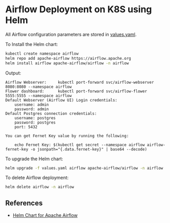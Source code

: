 # Airflow Deployment on K8S using Helm

All Airflow configuration parameters are stored in [values.yaml](https://github.com/apache/airflow/blob/main/chart/values.yaml).

To Install the Helm chart:

```sh
kubectl create namespace airflow
helm repo add apache-airflow https://airflow.apache.org
helm install airflow apache-airflow/airflow -n airflow
```

Output:

```
Airflow Webserver:     kubectl port-forward svc/airflow-webserver 8080:8080 --namespace airflow
Flower dashboard:      kubectl port-forward svc/airflow-flower 5555:5555 --namespace airflow
Default Webserver (Airflow UI) Login credentials:
    username: admin
    password: admin
Default Postgres connection credentials:
    username: postgres
    password: postgres
    port: 5432

You can get Fernet Key value by running the following:

    echo Fernet Key: $(kubectl get secret --namespace airflow airflow-fernet-key -o jsonpath="{.data.fernet-key}" | base64 --decode)
```

To upgrade the Helm chart:

```sh
helm upgrade -f values.yaml airflow apache-airflow/airflow -n airflow
```

To delete Airflow deployment:

```sh
helm delete airflow -n airflow
```

## References

* [Helm Chart for Apache Airflow](https://airflow.apache.org/docs/helm-chart/stable/index.html)